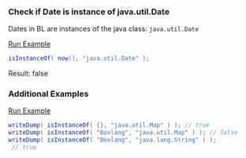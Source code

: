 ### Check if Date is instance of java.util.Date

Dates in BL are instances of the java class: `java.util.Date`

<a href="https://try.boxlang.io/?code=eJzLLPbMKy5JzEtO9U%2FTUMjLL9fQ1FFQykosS9QrLcnM0XNJLElVUtC05gIAKTkNDA%3D%3D" target="_blank">Run Example</a>

```java
isInstanceOf( now(), "java.util.Date" );

```

Result: false

### Additional Examples

<a href="https://try.boxlang.io/?code=eJwrL8osSXUpzS3QUMgs9swrLknMS071T9NQqK7VUVDKSixL1CstyczR800sUFLQVNC0VtDXVygpKk3lKselU8mnNDk1VQm39rTEnGLi9eck5qXrBZcUZealQ4zggjsBAAItPBE%3D" target="_blank">Run Example</a>

```java
writeDump( isInstanceOf( {}, "java.util.Map" ) ); // true
writeDump( isInstanceOf( "Boxlang", "java.util.Map" ) ); // false
writeDump( isInstanceOf( "Boxlang", "java.lang.String" ) );
 // true

```



